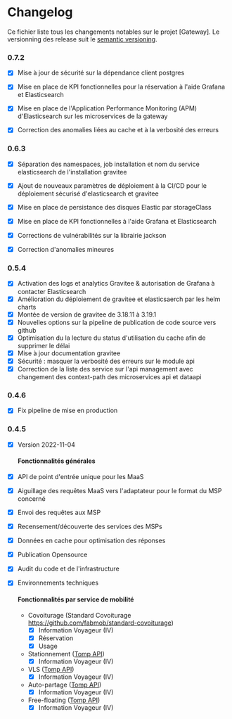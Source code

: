 # Changelog

Ce fichier liste tous les changements notables sur le projet [Gateway].
Le versionning des release suit le [semantic versioning](http://semver.org).

### 0.7.2
- [x] Mise à jour de sécurité sur la dépendance client postgres 
- [x] Mise en place de KPI fonctionnelles pour la réservation à l'aide Grafana et Elasticsearch
- [x] Mise en place de l'Application Performance Monitoring (APM) d'Elasticsearch sur les microservices de la gateway
- [x] Correction des anomalies liées au cache et à la verbosité des erreurs


### 0.6.3
- [x] Séparation des namespaces, job installation et nom du service elasticsearch de l'installation gravitee
- [x] Ajout de nouveaux paramètres de déploiement à la CI/CD pour le déploiement sécurisé d'elasticsearch et gravitee
- [x] Mise en place de persistance des disques Elastic par storageClass
- [x] Mise en place de KPI fonctionnelles à l'aide Grafana et Elasticsearch
- [x] Corrections de vulnérabilités sur la librairie jackson
- [x] Correction d'anomalies mineures


### 0.5.4
- [x] Activation des logs et analytics Gravitee & autorisation de Grafana à contacter Elasticsearch
- [x] Amélioration du déploiement de gravitee et elasticsaerch par les helm charts
- [x] Montée de version de gravitee de  3.18.11 à 3.19.1
- [x] Nouvelles options sur la pipeline de publication de code source vers github
- [x] Optimisation du la lecture du status d'utilisation du cache afin de supprimer le délai
- [x] Mise à jour documentation gravitee
- [x] Sécurité : masquer la verbosité des erreurs sur le module api
- [x] Correction de la liste des service sur l'api management avec changement des context-path des microservices api et dataapi

### 0.4.6
- [x] Fix pipeline de mise en production

### 0.4.5

- [X] Version 2022-11-04
  #### Fonctionnalités générales
- [X] API de point d'entrée unique pour les MaaS
- [X] Aiguillage des requêtes MaaS vers l'adaptateur pour le format du MSP concerné
- [X] Envoi des requêtes aux MSP
- [X] Recensement/découverte des services des MSPs
- [X] Données en cache pour optimisation des réponses
- [X] Publication Opensource
- [X] Audit du code et de l'infrastructure
- [X] Environnements techniques

  #### Fonctionnalités par service de mobilité
    - Covoiturage (Standard Covoiturage https://github.com/fabmob/standard-covoiturage)
        - [X] Information Voyageur (IV)
        - [X] Réservation
        - [X] Usage
    - Stationnement ([Tomp API](https://app.swaggerhub.com/apis-docs/TOMP-API-WG/transport-operator_maas_provider_api/1.3.0))
        - [X] Information Voyageur (IV)
    - VLS ([Tomp API](https://app.swaggerhub.com/apis-docs/TOMP-API-WG/transport-operator_maas_provider_api/1.3.0))
        - [X] Information Voyageur (IV)
    - Auto-partage ([Tomp API](https://app.swaggerhub.com/apis-docs/TOMP-API-WG/transport-operator_maas_provider_api/1.3.0))
        - [X] Information Voyageur (IV)
    - Free-floating ([Tomp API](https://app.swaggerhub.com/apis-docs/TOMP-API-WG/transport-operator_maas_provider_api/1.3.0))
        - [X] Information Voyageur (IV)
